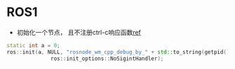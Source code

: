 # ROS1
- 初始化一个节点， 且不注册ctrl-c响应函数[ref](http://wiki.ros.org/roscpp/Overview/Initialization%20and%20Shutdown)
``` C++
static int a = 0;
ros::init(a, NULL, "rosnode_wm_cpp_debug_by_" + std::to_string(getpid()),
              ros::init_options::NoSigintHandler);
```